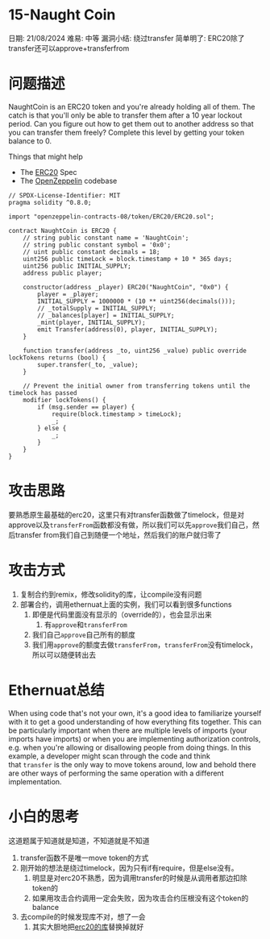 # 15-Naught Coin

日期: 21/08/2024
难易: 中等
漏洞小结: 绕过transfer
简单明了: ERC20除了transfer还可以approve+transferfrom

# 问题描述

NaughtCoin is an ERC20 token and you're already holding all of them. The catch is that you'll only be able to transfer them after a 10 year lockout period. Can you figure out how to get them out to another address so that you can transfer them freely? Complete this level by getting your token balance to 0.

Things that might help

- The [ERC20](https://github.com/ethereum/EIPs/blob/master/EIPS/eip-20.md) Spec
- The [OpenZeppelin](https://github.com/OpenZeppelin/zeppelin-solidity/tree/master/contracts) codebase

```solidity
// SPDX-License-Identifier: MIT
pragma solidity ^0.8.0;

import "openzeppelin-contracts-08/token/ERC20/ERC20.sol";

contract NaughtCoin is ERC20 {
    // string public constant name = 'NaughtCoin';
    // string public constant symbol = '0x0';
    // uint public constant decimals = 18;
    uint256 public timeLock = block.timestamp + 10 * 365 days;
    uint256 public INITIAL_SUPPLY;
    address public player;

    constructor(address _player) ERC20("NaughtCoin", "0x0") {
        player = _player;
        INITIAL_SUPPLY = 1000000 * (10 ** uint256(decimals()));
        // _totalSupply = INITIAL_SUPPLY;
        // _balances[player] = INITIAL_SUPPLY;
        _mint(player, INITIAL_SUPPLY);
        emit Transfer(address(0), player, INITIAL_SUPPLY);
    }

    function transfer(address _to, uint256 _value) public override lockTokens returns (bool) {
        super.transfer(_to, _value);
    }

    // Prevent the initial owner from transferring tokens until the timelock has passed
    modifier lockTokens() {
        if (msg.sender == player) {
            require(block.timestamp > timeLock);
            _;
        } else {
            _;
        }
    }
}
```

# 攻击思路

要熟悉原生最基础的erc20，这里只有对transfer函数做了timelock，但是对approve以及`transferFrom`函数都没有做，所以我们可以先`approve`我们自己，然后transfer from我们自己到随便一个地址，然后我们的账户就归零了

# 攻击方式

1. 复制合约到remix，修改solidity的库，让compile没有问题
2. 部署合约，调用ethernuat上面的实例，我们可以看到很多functions
    1. 即便是代码里面没有显示的（override的），也会显示出来
        1. 有`approve`和`transferFrom`
    2. 我们自己`approve`自己所有的额度
    3. 我们用`approve`的额度去做`transferFrom`，`transferFrom`没有timelock，所以可以随便转出去

# Ethernuat总结

When using code that's not your own, it's a good idea to familiarize yourself with it to get a good understanding of how everything fits together. This can be particularly important when there are multiple levels of imports (your imports have imports) or when you are implementing authorization controls, e.g. when you're allowing or disallowing people from doing things. In this example, a developer might scan through the code and think that `transfer` is the only way to move tokens around, low and behold there are other ways of performing the same operation with a different implementation.

# 小白的思考

这道题属于知道就是知道，不知道就是不知道

1. transfer函数不是唯一move token的方式
2. 刚开始的想法是绕过timelock，因为只有if有require，但是else没有。
    1. 明显是对erc20不熟悉，因为调用transfer的时候是从调用者那边扣除token的
    2. 如果用攻击合约调用一定会失败，因为攻击合约压根没有这个token的balance
3. 去compile的时候发现库不对，想了一会
    1. 其实大胆地把[erc20的库](https://github.com/OpenZeppelin/openzeppelin-contracts/blob/master/contracts/token/ERC20/ERC20.sol)替换掉就好